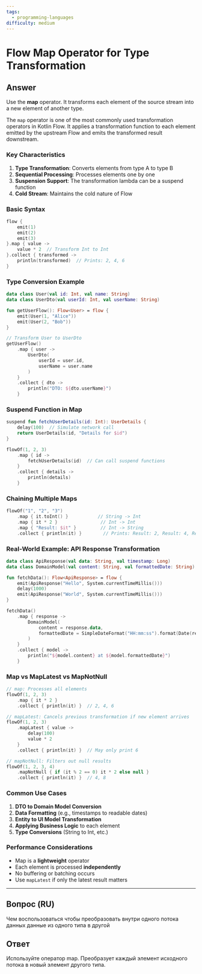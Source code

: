 ```yaml
---
tags:
  - programming-languages
difficulty: medium
---
```


# Flow Map Operator for Type Transformation

## Answer

Use the **map** operator. It transforms each element of the source stream into a new element of another type.

The `map` operator is one of the most commonly used transformation operators in Kotlin Flow. It applies a transformation function to each element emitted by the upstream Flow and emits the transformed result downstream.

### Key Characteristics

1. **Type Transformation**: Converts elements from type A to type B
2. **Sequential Processing**: Processes elements one by one
3. **Suspension Support**: The transformation lambda can be a suspend function
4. **Cold Stream**: Maintains the cold nature of Flow

### Basic Syntax

```kotlin
flow {
    emit(1)
    emit(2)
    emit(3)
}.map { value ->
    value * 2  // Transform Int to Int
}.collect { transformed ->
    println(transformed)  // Prints: 2, 4, 6
}
```

### Type Conversion Example

```kotlin
data class User(val id: Int, val name: String)
data class UserDto(val userId: Int, val userName: String)

fun getUserFlow(): Flow<User> = flow {
    emit(User(1, "Alice"))
    emit(User(2, "Bob"))
}

// Transform User to UserDto
getUserFlow()
    .map { user ->
        UserDto(
            userId = user.id,
            userName = user.name
        )
    }
    .collect { dto ->
        println("DTO: ${dto.userName}")
    }
```

### Suspend Function in Map

```kotlin
suspend fun fetchUserDetails(id: Int): UserDetails {
    delay(100)  // Simulate network call
    return UserDetails(id, "Details for $id")
}

flowOf(1, 2, 3)
    .map { id ->
        fetchUserDetails(id)  // Can call suspend functions
    }
    .collect { details ->
        println(details)
    }
```

### Chaining Multiple Maps

```kotlin
flowOf("1", "2", "3")
    .map { it.toInt() }           // String -> Int
    .map { it * 2 }                // Int -> Int
    .map { "Result: $it" }         // Int -> String
    .collect { println(it) }        // Prints: Result: 2, Result: 4, Result: 6
```

### Real-World Example: API Response Transformation

```kotlin
data class ApiResponse(val data: String, val timestamp: Long)
data class DomainModel(val content: String, val formattedDate: String)

fun fetchData(): Flow<ApiResponse> = flow {
    emit(ApiResponse("Hello", System.currentTimeMillis()))
    delay(1000)
    emit(ApiResponse("World", System.currentTimeMillis()))
}

fetchData()
    .map { response ->
        DomainModel(
            content = response.data,
            formattedDate = SimpleDateFormat("HH:mm:ss").format(Date(response.timestamp))
        )
    }
    .collect { model ->
        println("${model.content} at ${model.formattedDate}")
    }
```

### Map vs MapLatest vs MapNotNull

```kotlin
// map: Processes all elements
flowOf(1, 2, 3)
    .map { it * 2 }
    .collect { println(it) }  // 2, 4, 6

// mapLatest: Cancels previous transformation if new element arrives
flowOf(1, 2, 3)
    .mapLatest { value ->
        delay(100)
        value * 2
    }
    .collect { println(it) }  // May only print 6

// mapNotNull: Filters out null results
flowOf(1, 2, 3, 4)
    .mapNotNull { if (it % 2 == 0) it * 2 else null }
    .collect { println(it) }  // 4, 8
```

### Common Use Cases

1. **DTO to Domain Model Conversion**
2. **Data Formatting** (e.g., timestamps to readable dates)
3. **Entity to UI Model Transformation**
4. **Applying Business Logic** to each element
5. **Type Conversions** (String to Int, etc.)

### Performance Considerations

- Map is a **lightweight** operator
- Each element is processed **independently**
- No buffering or batching occurs
- Use `mapLatest` if only the latest result matters

---

## Вопрос (RU)

Чем воспользоваться чтобы преобразовать внутри одного потока данных данные из одного типа в другой

## Ответ

Используйте оператор map. Преобразует каждый элемент исходного потока в новый элемент другого типа.
